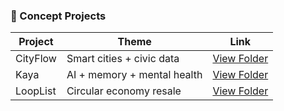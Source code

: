 ### 🔮 Concept Projects

| Project | Theme | Link |
|--------|-------|------|
| CityFlow | Smart cities + civic data | [View Folder](./concept-projects/cityflow) |
| Kaya | AI + memory + mental health | [View Folder](./concept-projects/kaya) |
| LoopList | Circular economy resale | [View Folder](./concept-projects/looplist) |

